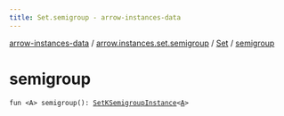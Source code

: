```yaml
---
title: Set.semigroup - arrow-instances-data
---
```


[arrow-instances-data](../../index.html) / [arrow.instances.set.semigroup](../index.html) / [Set](index.html) / [semigroup](./semigroup.html)

# semigroup

`fun <A> semigroup(): `[`SetKSemigroupInstance`](../../arrow.instances/-set-k-semigroup-instance/index.html)`<`[`A`](semigroup.html#A)`>`